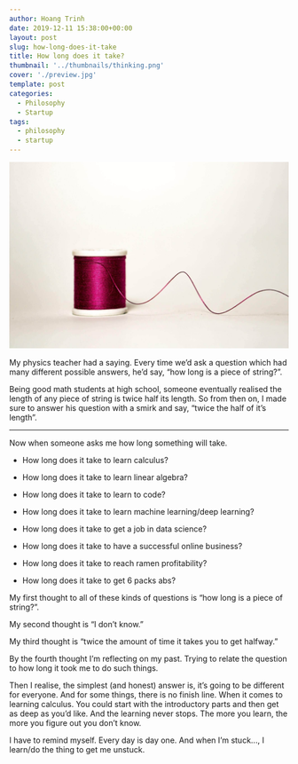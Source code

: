 ```yaml
---
author: Hoang Trinh
date: 2019-12-11 15:38:00+00:00
layout: post
slug: how-long-does-it-take
title: How long does it take?
thumbnail: '../thumbnails/thinking.png'
cover: './preview.jpg'
template: post
categories:
  - Philosophy
  - Startup
tags:
  - philosophy
  - startup
---
```


![Length of string](./lengthOfString.jpg)

My physics teacher had a saying. Every time we’d ask a question which had many different possible answers, he’d say, “how long is a piece of string?”.

Being good math students at high school, someone eventually realised the length of any piece of string is twice half its length. So from then on, I made sure to answer his question with a smirk and say, “twice the half of it’s length”.

---

Now when someone asks me how long something will take.

- How long does it take to learn calculus?

- How long does it take to learn linear algebra?

- How long does it take to learn to code?

- How long does it take to learn machine learning/deep learning?

- How long does it take to get a job in data science?

- How long does it take to have a successful online business?

- How long does it take to reach ramen profitability?

- How long does it take to get 6 packs abs?

My first thought to all of these kinds of questions is “how long is a piece of string?”.

My second thought is “I don’t know.”

My third thought is “twice the amount of time it takes you to get halfway.”

By the fourth thought I’m reflecting on my past. Trying to relate the question to how long it took me to do such things.

Then I realise, the simplest (and honest) answer is, it’s going to be different for everyone. And for some things, there is no finish line. When it comes to learning calculus. You could start with the introductory parts and then get as deep as you’d like. And the learning never stops. The more you learn, the more you figure out you don’t know.

I have to remind myself. Every day is day one. And when I’m stuck..., I learn/do the thing to get me unstuck.

